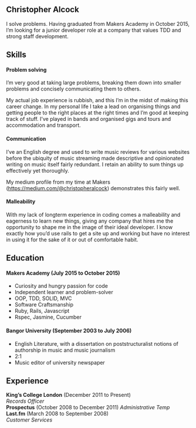 ## Christopher Alcock

I solve problems. Having graduated from Makers Academy in October 2015, I’m looking for a junior developer role at a company that values TDD and strong staff development.

## Skills

#### Problem solving

I’m very good at taking large problems, breaking them down into smaller problems and concisely communicating them to others.

My actual job experience is rubbish, and this I’m in the midst of making this career change.  In my personal life I take a lead on organising things and getting people to the right places at the right times and I’m good at keeping track of stuff.  I’ve played in bands and organised gigs and tours and accommodation and transport.

#### Communication

I’ve an English degree and used to write music reviews for various websites before the ubiquity of music streaming made descriptive and opinionated writing on music itself fairly redundant.  I retain an ability to sum things up effectively yet thoroughly.

My medium profile from my time at Makers (https://medium.com/@christopheralcock) demonstrates this fairly well.

#### Malleability

With my lack of longterm experience in coding comes a malleability and eagerness to learn new things, giving any company that hires me the opportunity to shape me in the image of their ideal developer.  I know exactly how you’d use rails to get a site up and working but have no interest in using it for the sake of it or out of comfortable habit.

## Education

#### Makers Academy (July 2015 to October 2015)

- Curiosity and hungry passion for code
- Independent learner and problem-solver
- OOP, TDD, SOLID, MVC
- Software Craftsmanship
- Ruby, Rails, Javascript
- Rspec, Jasmine, Cucumber

#### Bangor University (September 2003 to July 2006)

- English Literature, with a dissertation on poststructuralist notions of authorship in music and music journalism
- 2:1
- Music editor of university newspaper

## Experience

**King’s College London** (December 2011 to Present)    
*Records Officer*  
**Prospectus** (October 2008 to December 2011)
*Administrative Temp*   
**Last.fm** (March 2008 to September 2008)   
*Customer Services* 

